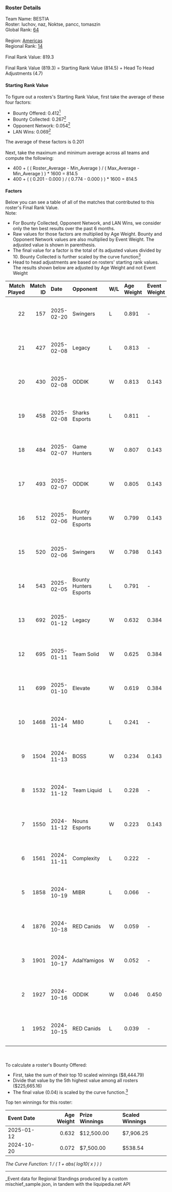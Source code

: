 ### Roster Details<br />
Team Name: BESTIA<br />
Roster: luchov, naz, Noktse, pancc, tomaszin<br />
Global Rank: [64](../../standings_global_2025_04_07.md)<br />
<br />
Region: [Americas]( ../../standings_americas_2025_04_07.md)<br />
Regional Rank: [14]( ../../standings_americas_2025_04_07.md)<br />
<br />
Final Rank Value:  819.3<br />
<br />
Final Rank Value (819.3) = Starting Rank Value (814.5) + Head To Head Adjustments (4.7)<br />

#### Starting Rank Value<br />
To figure out a rosters's Starting Rank Value, first take the average of these four factors:<br />
- Bounty Offered: 0.412[<sup>1</sup>](#table2)
- Bounty Collected: 0.267[<sup>2</sup>](#table1)
- Opponent Network: 0.054[<sup>2</sup>](#table1)
- LAN Wins: 0.069[<sup>2</sup>](#table1)

The average of these factors is 0.201<br />
<br />
Next, take the maximum and minimum average across all teams and compute the following:<br />
- 400 + ( ( Roster_Average - Min_Average ) / ( Max_Average - Min_Average ) ) * 1600 = 814.5
- 400 + ( ( 0.201 - 0.000 ) / ( 0.774 - 0.000 ) ) * 1600 = 814.5


#### Factors<br />
Below you can see a table of all of the matches that contributed to this roster's Final Rank Value.<br />
Note:<br />

- For Bounty Collected, Opponent Network, and LAN Wins, we consider only the ten best results over the past 6 months.
- Raw values for those factors are multiplied by Age Weight. Bounty and Opponent Network values are also multiplied by Event Weight. The adjusted value is shown in parenthesis.
- The final value for a factor is the total of its adjusted values divided by 10. Bounty Collected is further scaled by the curve function[<sup>3</sup>](#curveFunction)
- Head to head adjustments are based on rosters' starting rank values. The results shown below are adjusted by Age Weight and not Event Weight
<span id="table1"></span><br />


| Match Played | Match ID | Date       | Opponent               | W/L | Age Weight | Event Weight | Bounty Collected | Opponent Network | LAN Wins  | H2H Adj. | Roster                               |
| -: | -: | :- | :- | :- | :- | :- | :- | :- | :- | -: | :- |
|           22 |      157 | 2025-02-20 | Swingers               | L   | 0.891      | -            | -                | -                | -         |   -18.52 | luchov, naz, Noktse, pancc, tomaszin |
|           21 |      427 | 2025-02-08 | Legacy                 | L   | 0.813      | -            | -                | -                | -         |   -12.88 | luchov, naz, Noktse, pancc, tomaszin |
|           20 |      430 | 2025-02-08 | ODDIK                  | W   | 0.813      | 0.143        | 0.022 (0.003)    | 0.533 (0.062)    | 0 (0.000) |    10.51 | luchov, naz, Noktse, pancc, tomaszin |
|           19 |      458 | 2025-02-08 | Sharks Esports         | L   | 0.811      | -            | -                | -                | -         |    -9.88 | luchov, naz, Noktse, pancc, tomaszin |
|           18 |      484 | 2025-02-07 | Game Hunters           | W   | 0.807      | 0.143        | 0.001 (0.000)    | 0.262 (0.030)    | 0 (0.000) |     5.79 | luchov, naz, Noktse, pancc, tomaszin |
|           17 |      493 | 2025-02-07 | ODDIK                  | W   | 0.805      | 0.143        | 0.022 (0.003)    | 0.533 (0.061)    | 0 (0.000) |    10.81 | luchov, naz, Noktse, pancc, tomaszin |
|           16 |      512 | 2025-02-06 | Bounty Hunters Esports | W   | 0.799      | 0.143        | 0.001 (0.000)    | 0.270 (0.031)    | 0 (0.000) |     7.25 | luchov, naz, Noktse, pancc, tomaszin |
|           15 |      520 | 2025-02-06 | Swingers               | W   | 0.798      | 0.143        | 0.003 (0.000)    | 0.278 (0.032)    | 0 (0.000) |     7.97 | luchov, naz, Noktse, pancc, tomaszin |
|           14 |      543 | 2025-02-05 | Bounty Hunters Esports | L   | 0.791      | -            | -                | -                | -         |   -17.72 | luchov, naz, Noktse, pancc, tomaszin |
|           13 |      692 | 2025-01-12 | Legacy                 | W   | 0.632      | 0.384        | 0.027 (0.007)    | 0.591 (0.144)    | 0 (0.000) |     9.21 | luchov, naz, Noktse, pancc, tomaszin |
|           12 |      695 | 2025-01-11 | Team Solid             | W   | 0.625      | 0.384        | 0.021 (0.005)    | 0.501 (0.120)    | 0 (0.000) |     8.84 | luchov, naz, Noktse, pancc, tomaszin |
|           11 |      699 | 2025-01-10 | Elevate                | W   | 0.619      | 0.384        | -                | 0.179 (0.043)    | 0 (0.000) |     2.93 | luchov, naz, Noktse, pancc, tomaszin |
|           10 |     1468 | 2024-11-14 | M80                    | L   | 0.241      | -            | -                | -                | -         |    -4.29 | luchov, naz, Noktse, tomaszin, zock  |
|            9 |     1504 | 2024-11-13 | BOSS                   | W   | 0.234      | 0.143        | 0.005 (0.000)    | 0.343 (0.011)    | 1 (0.234) |     3.73 | luchov, naz, Noktse, tomaszin, zock  |
|            8 |     1532 | 2024-11-12 | Team Liquid            | L   | 0.228      | -            | -                | -                | -         |    -0.25 | luchov, naz, Noktse, tomaszin, zock  |
|            7 |     1550 | 2024-11-12 | Nouns Esports          | W   | 0.223      | 0.143        | 0.001 (0.000)    | -                | 1 (0.223) |     2.00 | luchov, naz, Noktse, tomaszin, zock  |
|            6 |     1561 | 2024-11-11 | Complexity             | L   | 0.222      | -            | -                | -                | -         |    -1.54 | luchov, naz, Noktse, tomaszin, zock  |
|            5 |     1858 | 2024-10-19 | MIBR                   | L   | 0.066      | -            | -                | -                | -         |    -0.10 | luchov, naz, Noktse, tomaszin, zock  |
|            4 |     1876 | 2024-10-18 | RED Canids             | W   | 0.059      | -            | -                | -                | -         |     0.63 | luchov, naz, Noktse, tomaszin, zock  |
|            3 |     1901 | 2024-10-17 | AdalYamigos            | W   | 0.052      | -            | -                | -                | -         |     0.46 | luchov, naz, Noktse, tomaszin, zock  |
|            2 |     1927 | 2024-10-16 | ODDIK                  | W   | 0.046      | 0.450        | 0.022 (0.000)    | 0.533 (0.011)    | -         |     0.62 | luchov, naz, Noktse, tomaszin, zock  |
|            1 |     1952 | 2024-10-15 | RED Canids             | L   | 0.039      | -            | -                | -                | -         |    -0.82 | luchov, naz, Noktse, tomaszin, zock  |

<br />
<span id="table2"></span><br />
To calculate a roster's Bounty Offered:<br />

- First, take the sum of their top 10 scaled winnings ($8,444.79)
- Divide that value by the 5th highest value among all rosters ($225,665.16)
- The final value (0.04) is scaled by the curve function.[<sup>3</sup>](#curveFunction)

Top ten winnings for this roster:<br />

| Event Date | Age Weight | Prize Winnings | Scaled Winnings |
| :- | -: | :- | :- |
| 2025-01-12 |      0.632 | $12,500.00     | $7,906.25       |
| 2024-10-20 |      0.072 | $7,500.00      | $538.54         |


<span id="curveFunction"></span>_The Curve Function: 1 / ( 1 + abs( log10( x ) ) )_<br />

---
_Event data for Regional Standings produced by a custom mischief_sample.json, in tandem with the liquipedia.net API<br />
